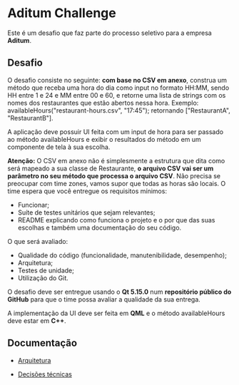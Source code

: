# Aditum Challenge

Este é um desafio que faz parte do processo seletivo para a empresa **Aditum**.

## Desafio

O desafio consiste no seguinte: **com base no CSV em anexo**, construa um método que receba uma hora do dia como input no formato HH:MM, sendo HH entre 1 e 24 e MM entre 00 e 60, e retorne uma lista de strings com os nomes dos restaurantes que estão abertos nessa hora. Exemplo: availableHours("restaurant-hours.csv", "17:45"); retornando ["RestaurantA", "RestaurantB"].

A aplicação deve possuir UI feita com um input de hora para ser passado ao método availableHours e exibir o resultados do método em um componente de tela à sua escolha.

**Atenção:** O CSV em anexo não é simplesmente a estrutura que dita como será mapeado a sua classe de Restaurante, **o arquivo CSV vai ser um parâmetro no seu método que processa o arquivo CSV**. Não precisa se preocupar com time zones, vamos supor que todas as horas são locais. O time espera que você entregue os requisitos mínimos:

- Funcionar;
- Suíte de testes unitários que sejam relevantes;
- README explicando como funciona o projeto e o por que das suas escolhas e também uma documentação do seu código.

O que será avaliado:

- Qualidade do código (funcionalidade, manutenibilidade, desempenho);
- Arquitetura;
- Testes de unidade;
- Utilização do Git.

O desafio deve ser entregue usando o **Qt 5.15.0** num **repositório público do GitHub** para que o time possa avaliar a qualidade da sua entrega.

A implementação da UI deve ser feita em **QML** e o método availableHours deve estar em **C++**.

## Documentação

- [Arquitetura](https://github.com/patrickpiresdev/aditum-challenge/blob/master/docs/architecture/architecture.md)

- [Decisões técnicas](https://github.com/patrickpiresdev/aditum-challenge/blob/master/docs/technical-decisions.md)